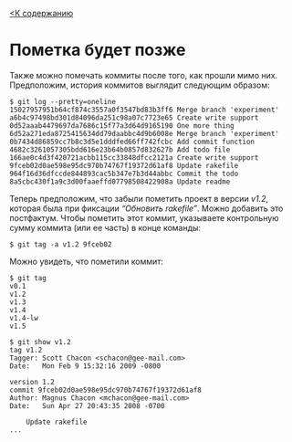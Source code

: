 [<К содержанию](./%D0%9F%D1%80%D0%BE%D1%87%D1%82%D0%B8.md)

# Пометка будет позже

Также можно помечать коммиты после того, как прошли мимо них. Предположим, история коммитов выглядит следующим образом:

```bush=
$ git log --pretty=oneline
15027957951b64cf874c3557a0f3547bd83b3ff6 Merge branch 'experiment'
a6b4c97498bd301d84096da251c98a07c7723e65 Create write support
0d52aaab4479697da7686c15f77a3d64d9165190 One more thing
6d52a271eda8725415634dd79daabbc4d9b6008e Merge branch 'experiment'
0b7434d86859cc7b8c3d5e1dddfed66ff742fcbc Add commit function
4682c3261057305bdd616e23b64b0857d832627b Add todo file
166ae0c4d3f420721acbb115cc33848dfcc2121a Create write support
9fceb02d0ae598e95dc970b74767f19372d61af8 Update rakefile
964f16d36dfccde844893cac5b347e7b3d44abbc Commit the todo
8a5cbc430f1a9c3d00faaeffd07798508422908a Update readme
```

Теперь предположим, что забыли пометить проект в версии *v1.2*, которая была при фиксации *“Обновить rakefile”*. Можно добавить это постфактум. Чтобы пометить этот коммит, указываете контрольную сумму коммита (или ее часть) в конце команды:

```bush=
$ git tag -a v1.2 9fceb02
```

Можно увидеть, что пометили коммит:

```bush=
$ git tag
v0.1
v1.2
v1.3
v1.4
v1.4-lw
v1.5

$ git show v1.2
tag v1.2
Tagger: Scott Chacon <schacon@gee-mail.com>
Date:   Mon Feb 9 15:32:16 2009 -0800

version 1.2
commit 9fceb02d0ae598e95dc970b74767f19372d61af8
Author: Magnus Chacon <mchacon@gee-mail.com>
Date:   Sun Apr 27 20:43:35 2008 -0700

    Update rakefile
...
```
